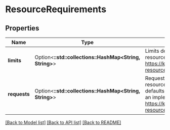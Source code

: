 # ResourceRequirements

## Properties

Name | Type | Description | Notes
------------ | ------------- | ------------- | -------------
**limits** | Option<**::std::collections::HashMap<String, String>**> | Limits describes the maximum amount of compute resources allowed. More info: https://kubernetes.io/docs/concepts/configuration/manage-resources-containers/ | [optional]
**requests** | Option<**::std::collections::HashMap<String, String>**> | Requests describes the minimum amount of compute resources required. If Requests is omitted for a container, it defaults to Limits if that is explicitly specified, otherwise to an implementation-defined value. More info: https://kubernetes.io/docs/concepts/configuration/manage-resources-containers/ | [optional]

[[Back to Model list]](../README.md#documentation-for-models) [[Back to API list]](../README.md#documentation-for-api-endpoints) [[Back to README]](../README.md)


